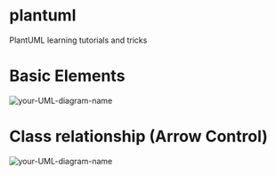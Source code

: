# plantuml
PlantUML learning tutorials and tricks


# Basic Elements

![your-UML-diagram-name](http://www.plantuml.com/plantuml/proxy?cache=no&src=https://raw.githubusercontent.com/chaitenyay/plantuml/refs/heads/main/class-diagram/elements.puml)


# Class relationship (Arrow Control)

![your-UML-diagram-name](http://www.plantuml.com/plantuml/proxy?cache=no&src=https://raw.githubusercontent.com/chaitenyay/plantuml/refs/heads/main/class-diagram/relationship.puml)